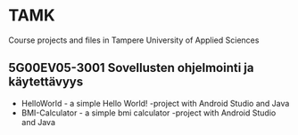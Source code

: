 # TAMK

Course projects and files in Tampere University of Applied Sciences

## 5G00EV05-3001 Sovellusten ohjelmointi ja käytettävyys


* HelloWorld - a simple Hello World! -project with Android Studio and Java
* BMI-Calculator - a simple bmi calculator -project with Android Studio and Java

